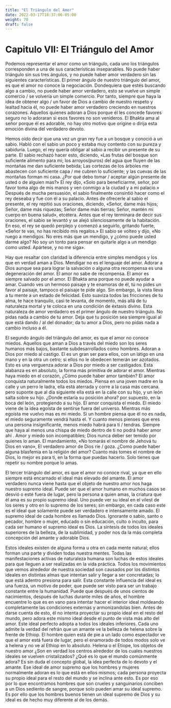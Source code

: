 ```yaml
---
title: "El Triángulo del Amor"
date: 2022-03-17T18:37:06-05:00
weight: 70
draft: false
---
```


# Capitulo VII: El Triángulo del Amor

Podemos representar el amor como un triángulo, cada uno los triángulos corresponden a una de sus características inseparables. No puede haber triángulo sin sus tres ángulos, y no puede haber amor verdadero sin las siguientes características. El primer ángulo de nuestro triángulo del amor, es que el amor no conoce la negociación. Dondequiera que estés buscando algo a cambio, no puede haber amor verdadero, esto se vuelve un simple comercio / se volvería un simple comercio. Por tanto, siempre que haya la idea de obtener algo / un favor de Dios a cambio de nuestro respeto y lealtad hacia él, no puede haber amor verdadero creciendo en nuestros corazones. Aquellos quienes adoran a Dios porque él les concede favores seguro no lo adoraran si esos favores no son venideros. El Bhakta ama al señor porque él es adorable, no hay otro motivo que origine o dirija esta emoción divina del verdadero devoto.

Hemos oído decir que una vez un gran rey fue a un bosque y conoció a un sabio. Habló con el sabio un poco y estaba muy contento con su pureza y sabiduría. Luego, el rey quería obligar al sabio a recibir un presente de su parte. El sabio rechazó hacer esto, diciendo, «Las frutas del bosque son suficiente alimento para mi; los arroyos\(puros\) del agua que fluyen de las montañas me dan suficiente bebida; Las cortezas de los árboles me abastecen con suficiente capa / me cubren lo suficiente; y las cuevas de las montañas forman mi casa. ¿Por qué debo tomar / aceptar algún presente de usted o de alguien mas?» El rey dijo, «Solo para beneficiarme, señor, por favor toma algo de mis manos y ven conmigo a la ciudad y a mi palacio.» Después de mucha persuasión, el sabio finalmente consintió hacer como el rey deseaba y fue con él a su palacio. Antes de ofrecerle al sabio el presente, el rey repitió sus oraciones, diciendo, «Señor, dame más hijos; Señor, dame más riquezas; Señor dame más tierras; Señor, mantén mi cuerpo en buena salud», etcétera. Antes que el rey terminara de decir sus oraciones, el sabio se levantó y se alejó silenciosamente de la habitación. En eso, el rey se quedó perplejo y comenzó a seguirlo, gritando fuerte, «Señor te vas, no has recibido mis regalos.» El sabio se volteo y dijo, «No ruego a mendigos. No eres más que un mendigo, y ¿cómo puede usted darme algo? No soy un tonto para pensar en quitarle algo a un mendigo como usted. Apártese, y no me siga».

Hay que resaltar con claridad la diferencia entre simples mendigos y los que en verdad aman a Dios. Mendigar no es el lenguaje del amor. Adorar a Dios aunque sea para lograr la salvación o alguna otra recompensa es una degeneración del amor. El amor no sabe de recompensa. El amor es siempre salvado por el amor. El Bhakta ama porque no puede ayudar a amar. Cuando ves un hermoso paisaje y te enamoras de él, tú no pides un favor al paisaje, tampoco el paisaje te pide algo. Sin embargo, la vista lleva a tu mente a un estado de felicidad. Esto suaviza todos las fricciones de tu alma, te hace tranquilo, casi te levanta, de momento, más allá de tu naturaleza mortal y te coloca en una condición de éxtasis divino. Esta naturaleza de amor verdadero es el primer ángulo de nuestro triángulo. No pidas nada a cambio de tu amor. Deja que tu posición sea siempre igual al que está dando / al del donador; da tu amor a Dios, pero no pidas nada a cambio incluso a él.

El segundo ángulo del triángulo del amor, es que el amor no conoce miedos. Aquellos que aman a Dios a través del miedo son los seres humanos más bajos, bastante subdesarrollados como hombres. Adoran a Dios por miedo al castigo. El es un gran ser para ellos, con un látigo en una mano y en la otra un cetro; si ellos no le obedecen temerán ser azotados. Esto es una verguenza adorar a Dios por miedo a ser castigados. Esta alabanza es en absoluto, la forma más primitiva de adorar el amor. Mientras haya miedo en el corazón, ¿Cómo puede haber amor también? El amor conquista naturalmente todos los miedos. Piensa en una joven madre en la calle y un perro le ladra, ella está aterrada y corre a la casa más cercana. pero suponte que al dia siguiente ella está en la calle con su hijo, y un león salta sobre su hijo. ¿Donde estaría su posición ahora? por supuesto, en la boca del león, protegiendo a su hijo. El amor conquista el miedo. El miedo viene de la idea egoísta de sentirse fuera del universo. Mientras más egoísta me vuelvo mas es mi miedo. Si un hombre piensa que él no es nada, el miedo seguramente vendrá hasta el. Y cuanto menos pienses que eres una persona insignificante, menos miedo habrá para ti / tendras. Siempre que haya al menos una chispa de miedo dentro de ti no podrá haber amor ahí . Amor y miedo son incompatibles; Dios nunca deber ser temido por quienes lo aman. El mandamiento, «No tomarás el nombre de Jehová tu Dios en vano», El verdadero amor de Dios ríe / goza. ¿Como puede haber alguna blasfemia en la religión del amor? Cuanto más tomes el nombre de Dios, lo mejor es para ti, en la forma que puedas hacerlo. Solo tienes que repetir su nombre porque lo amas.

El tercer triángulo del amor, es que el amor no conoce rival, ya que en ello siempre está encarnado el ideal más elevado del amante. El amor verdadero nunca viene hasta que el objeto de nuestro amor nos haga nuestro supremo ideal. Puede ser que el amor humano en muchos casos se desvió o esté fuera de lugar, pero la persona a quien amas, la criatura que él ama es su propio supremo ideal. Uno puede ver su ideal en el vilest de los seres y otro en lo supremo de los seres; sin embargo, en cada caso este es el ideal que solamente puede ser verdadero e intensamente amado. El supremo ideal de cada hombre es llamado Dios. Ignorante o sabio, santo o pecador, hombre o mujer, educado o sin educación, culto o inculto, para cada ser humano el supremo ideal es Dios. La síntesis de todos los ideales superiores de la belleza, de la sublimidad, y poder nos da la más completa concepción del amante y adorable Dios.

Estos ideales existen de alguna forma u otra en cada mente natural; ellos forman una parte y dividen todas nuestra mentes. Todas las manifestaciones activas de naturaleza humana son luchas de estos ideales para que lleguen a ser realizadas en la vida práctica. Todos los movimientos que vemos alrededor de nuestra sociedad son causados por los distintos ideales en distintas almas que intentan salir y llegar a ser concretadas; lo que está adentro presiona para salir. Esta constante influencia del ideal es una fuerza, un motivo de poder, que puede ser visto para ser un trabajo constante entre la humanidad. Puede que después de unos cientos de nacimientos, después de luchas durante miles de años, el hombre encuentre lo que es en vano para intentar hacer el interior ideal moldeando completamente las condiciones externas y armonizandolas bien. Antes de darse cuenta de esto, él no intenta proyectar su propio ideal en el resto del mundo, pero adora este mismo ideal desde el punto de vista más alto del amor. Este ideal perfecto adopta a todos los ideales inferiores. Cada uno admite la verdad del refrán que un amante ve la belleza de helena sobre la frente de Ethiop. El hombre quien está de pie a un lado como espectador ve que el amor está fuera de lugar, pero el enamorado de todos modos solo ve a helena y no ve al Ethiop en lo absoluto. Helena o el Etiope, los objetos de nuestro amor ¿Son en verdad los centros alrededor de los cuales nuestros ideales se vuelven cristalizados? ¿Qué es lo que el mundo comúnmente adora? Es sin duda el concepto global, la idea perfecta de lo devoto y el amante. Ese ideal de amor supremo que los hombres y mujeres normalmente adoran es lo que está en ellos mismos; cada persona proyecta su propio ideal para el resto del mundo y se inclina ante esto. Es por eso por lo que encontramos hombres que son crueles y sanguinarios conciben a un Dios sediento de sangre, porque solo pueden amar su ideal supremo. Es por ello que los hombres buenos tienen un ideal supremo de Dios y su ideal es de hecho muy diferente al de los demás.
